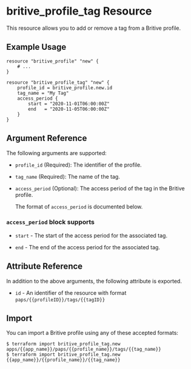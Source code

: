 # britive_profile_tag Resource

This resource allows you to add or remove a tag from a Britive profile.

## Example Usage

```hcl
resource "britive_profile" "new" {
    # ...
}

resource "britive_profile_tag" "new" {
    profile_id = britive_profile.new.id
    tag_name = "My Tag"
    access_period {
        start = "2020-11-01T06:00:00Z"
        end   = "2020-11-05T06:00:00Z"
    }
}
```

## Argument Reference

The following arguments are supported:

* `profile_id` (Required): The identifier of the profile.

* `tag_name` (Required): The name of the tag.

* `access_period` (Optional): The access period of the tag in the Britive profile.

  The format of `access_period` is documented below.

### `access_period` block supports

* `start` - The start of the access period for the associated tag.

* `end` - The end of the access period for the associated tag.

## Attribute Reference

In addition to the above arguments, the following attribute is exported.

* `id` - An identifier of the resource with format `paps/{{profileID}}/tags/{{tagID}}`

## Import

You can import a Britive profile using any of these accepted formats:

```SH
$ terraform import britive_profile_tag.new apps/{{app_name}}/paps/{{profile_name}}/tags/{{tag_name}}
$ terraform import britive_profile_tag.new {{app_name}}/{{profile_name}}/{{tag_name}}
```